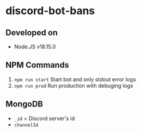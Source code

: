 # discord-bot-bans

## Developed on
- Node.JS v18.15.0

## NPM Commands
1. `npm run start` Start bot and only stdout error logs
2. `npm run prod` Run production with debuging logs

## MongoDB
- `_id` = Discord server's id
- `channelId`